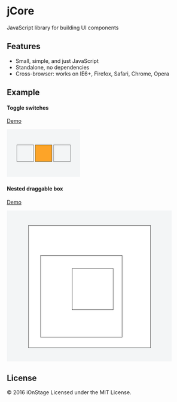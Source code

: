 # jCore

JavaScript library for building UI components

## Features

- Small, simple, and just JavaScript
- Standalone, no dependencies
- Cross-browser: works on IE6+, Firefox, Safari, Chrome, Opera

## Example

#### Toggle switches

[Demo](https://jsfiddle.net/etypesaj/)

![Screen Shot](assets/toggle_switches.png)

#### Nested draggable box

[Demo](https://jsfiddle.net/cvewz2n8/)

![Screen Shot](assets/nested_draggable_box.png)

## License

&copy; 2016 iOnStage
Licensed under the MIT License.
